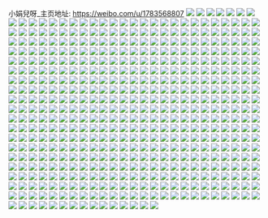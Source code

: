 小娟兒呀_主页地址: https://weibo.com/u/1783568807 
![](https://wx4.sinaimg.cn/mw2000/6a4f19a7gy1h94op2tnn1j22c03411l0.jpg) 
![](https://wx4.sinaimg.cn/mw2000/6a4f19a7gy1h94oowawbkj22c0340e84.jpg) 
![](https://wx4.sinaimg.cn/mw2000/6a4f19a7gy1h94opb7l6pj23402c0e83.jpg) 
![](https://wx4.sinaimg.cn/mw2000/6a4f19a7gy1h8y49tccnyj20zl0nm44f.jpg) 
![](https://wx4.sinaimg.cn/mw2000/6a4f19a7gy1h8wteb93i0j22802yo7wj.jpg) 
![](https://wx4.sinaimg.cn/mw2000/6a4f19a7gy1h8qs3mdsxzj22802you0z.jpg) 
![](https://wx4.sinaimg.cn/mw2000/6a4f19a7gy1h8qru9ki9lj22c0340npe.jpg) 
![](https://wx4.sinaimg.cn/mw2000/6a4f19a7gy1h8pilwz5m3j20u00u0qbw.jpg) 
![](https://wx4.sinaimg.cn/mw2000/6a4f19a7gy1h8om4zdyiyj22c0340qv6.jpg) 
![](https://wx4.sinaimg.cn/mw2000/6a4f19a7gy1h8om4rmo2qj22c0340e82.jpg) 
![](https://wx4.sinaimg.cn/mw2000/6a4f19a7gy1h8hq6kdn84j20u01gmjwz.jpg) 
![](https://wx4.sinaimg.cn/mw2000/6a4f19a7gy1h8gl8klykkj23402c0qv5.jpg) 
![](https://wx4.sinaimg.cn/mw2000/6a4f19a7gy1h8gl8ly077j23402c0x6p.jpg) 
![](https://wx4.sinaimg.cn/mw2000/6a4f19a7gy1h8gl8nizicj23402c01ky.jpg) 
![](https://wx4.sinaimg.cn/mw2000/6a4f19a7gy1h8gl8rfc28j23402c01ky.jpg) 
![](https://wx4.sinaimg.cn/mw2000/6a4f19a7gy1h8gl8pswrdj23402c0kjm.jpg) 
![](https://wx4.sinaimg.cn/mw2000/6a4f19a7gy1h8gl8tl2xwj23402c0u0x.jpg) 
![](https://wx4.sinaimg.cn/mw2000/6a4f19a7gy1h8gl8wbahsj23402c0qv5.jpg) 
![](https://wx4.sinaimg.cn/mw2000/6a4f19a7gy1h8gl8uwxcuj22c0340u0x.jpg) 
![](https://wx4.sinaimg.cn/mw2000/6a4f19a7gy1h8gl8jaw47j23402c0qv5.jpg) 
![](https://wx4.sinaimg.cn/mw2000/6a4f19a7gy1h8d3to13ioj20sg11ygtr.jpg) 
![](https://wx4.sinaimg.cn/mw2000/6a4f19a7gy1h8aj1qs5gyj22c0340u0y.jpg) 
![](https://wx4.sinaimg.cn/mw2000/6a4f19a7gy1h8aj745jsrj22c0359qvb.jpg) 
![](https://wx4.sinaimg.cn/mw2000/6a4f19a7gy1h8aj6nl8h1j22c0340e84.jpg) 
![](https://wx4.sinaimg.cn/mw2000/6a4f19a7gy1h8aj7o2d2wj22c03401l3.jpg) 
![](https://wx4.sinaimg.cn/mw2000/6a4f19a7gy1h8aj1hfdhqj22c03401kz.jpg) 
![](https://wx4.sinaimg.cn/mw2000/6a4f19a7gy1h84sgkd9osj23401vohdu.jpg) 
![](https://wx4.sinaimg.cn/mw2000/6a4f19a7gy1h7ywt6pfe1j22c0340qv8.jpg) 
![](https://wx4.sinaimg.cn/mw2000/6a4f19a7gy1h7ywsylqc6j23402c0b2a.jpg) 
![](https://wx4.sinaimg.cn/mw2000/6a4f19a7gy1h7ywtapuwdj22bt30a7wi.jpg) 
![](https://wx4.sinaimg.cn/mw2000/6a4f19a7gy1h7ywtdc9p2j22c035xb2a.jpg) 
![](https://wx4.sinaimg.cn/mw2000/6a4f19a7gy1h7umcozffrj235d2487wk.jpg) 
![](https://wx4.sinaimg.cn/mw2000/6a4f19a7gy1h7mk51y5umj22c03407wi.jpg) 
![](https://wx4.sinaimg.cn/mw2000/6a4f19a7gy1h7mk5mrlaej23402c0x6q.jpg) 
![](https://wx4.sinaimg.cn/mw2000/6a4f19a7gy1h7mk55fbzmj23402c0hdu.jpg) 
![](https://wx4.sinaimg.cn/mw2000/6a4f19a7gy1h7mk5725moj22dc35su0x.jpg) 
![](https://wx4.sinaimg.cn/mw2000/6a4f19a7gy1h7mk590cdrj22dc35s1ky.jpg) 
![](https://wx4.sinaimg.cn/mw2000/6a4f19a7gy1h7mk5bdt0aj22802yokjm.jpg) 
![](https://wx4.sinaimg.cn/mw2000/6a4f19a7gy1h7mk5czn2lj21za2t31ky.jpg) 
![](https://wx4.sinaimg.cn/mw2000/6a4f19a7gy1h7mk5h96x7j22c0340u0z.jpg) 
![](https://wx4.sinaimg.cn/mw2000/6a4f19a7gy1h7hpsmt7yrj223w34mu0x.jpg) 
![](https://wx4.sinaimg.cn/mw2000/6a4f19a7gy1h7hpslw1l0j223x35sx6p.jpg) 
![](https://wx4.sinaimg.cn/mw2000/6a4f19a7gy1h7hpsnogekj223x35se81.jpg) 
![](https://wx4.sinaimg.cn/mw2000/6a4f19a7gy1h7hpspbjhmj223x35skjl.jpg) 
![](https://wx4.sinaimg.cn/mw2000/6a4f19a7gy1h7hpsqctq7j223x35sb2a.jpg) 
![](https://wx4.sinaimg.cn/mw2000/6a4f19a7gy1h7hpsr3zgij222m35sb29.jpg) 
![](https://wx4.sinaimg.cn/mw2000/6a4f19a7gy1h7gh474ysbj23402c0npe.jpg) 
![](https://wx4.sinaimg.cn/mw2000/6a4f19a7gy1h7gh498eutj22802yob2b.jpg) 
![](https://wx4.sinaimg.cn/mw2000/6a4f19a7gy1h7fmsg0p7oj21ua22i4nr.jpg) 
![](https://wx4.sinaimg.cn/mw2000/6a4f19a7gy1h7fmshcqfkj21we1tewhm.jpg) 
![](https://wx4.sinaimg.cn/mw2000/6a4f19a7gy1h7fmsepkm6j227u1yo1kx.jpg) 
![](https://wx4.sinaimg.cn/mw2000/6a4f19a7gy1h7fmsjlexpj236c24bnpd.jpg) 
![](https://wx4.sinaimg.cn/mw2000/6a4f19a7gy1h7eg5jjxzgj21kw1kx1kx.jpg) 
![](https://wx4.sinaimg.cn/mw2000/6a4f19a7gy1h7eg52ozkuj20u00u0acj.jpg) 
![](https://wx4.sinaimg.cn/mw2000/6a4f19a7gy1h7eg5lyyyoj21kx1kw1kp.jpg) 
![](https://wx4.sinaimg.cn/mw2000/6a4f19a7gy1h7eg4z5tf2j23402c0hdw.jpg) 
![](https://wx4.sinaimg.cn/mw2000/6a4f19a7gy1h7eg56kcq9j21kx1kwhbg.jpg) 
![](https://wx4.sinaimg.cn/mw2000/6a4f19a7gy1h7eg48u7e5j21kw1kxham.jpg) 
![](https://wx4.sinaimg.cn/mw2000/6a4f19a7gy1h7eg59gqwmj21kx1kwqsb.jpg) 
![](https://wx4.sinaimg.cn/mw2000/6a4f19a7gy1h7eg5g2lgaj21kw1kxkhw.jpg) 
![](https://wx4.sinaimg.cn/mw2000/6a4f19a7gy1h7eg5d6nlxj21kw1kxkgi.jpg) 
![](https://wx4.sinaimg.cn/mw2000/6a4f19a7gy1h7e9md0pa5j20zk1be4qp.jpg) 
![](https://wx4.sinaimg.cn/mw2000/6a4f19a7gy1h7e9me40acj20zi1ben98.jpg) 
![](https://wx4.sinaimg.cn/mw2000/6a4f19a7gy1h7e9mfi435j20zk1be7gc.jpg) 
![](https://wx4.sinaimg.cn/mw2000/6a4f19a7gy1h7e9mbjlxhj223x35sx6p.jpg) 
![](https://wx4.sinaimg.cn/mw2000/6a4f19a7gy1h7e9mhyzqvj223832zanx.jpg) 
![](https://wx4.sinaimg.cn/mw2000/6a4f19a7gy1h7e9mnxuvzj24b46ggb2g.jpg) 
![](https://wx4.sinaimg.cn/mw2000/6a4f19a7gy1h7e9mpu3m3j223x35s7wj.jpg) 
![](https://wx4.sinaimg.cn/mw2000/6a4f19a7gy1h7e9mrxmjkj223x35s7wj.jpg) 
![](https://wx4.sinaimg.cn/mw2000/6a4f19a7gy1h7e9mujqr5j223x35s16b.jpg) 
![](https://wx4.sinaimg.cn/mw2000/6a4f19a7gy1h7d1lliuscj26gg4b44r6.jpg) 
![](https://wx4.sinaimg.cn/mw2000/6a4f19a7gy1h7d1l8wna3j236c24b1kz.jpg) 
![](https://wx4.sinaimg.cn/mw2000/6a4f19a7gy1h7d1lz2f0uj26gg4b4x6z.jpg) 
![](https://wx4.sinaimg.cn/mw2000/6a4f19a7gy1h7d1kleygvj224b36cx6q.jpg) 
![](https://wx4.sinaimg.cn/mw2000/6a4f19a7gy1h7d1kqxbnoj223x35sdni.jpg) 
![](https://wx4.sinaimg.cn/mw2000/6a4f19a7gy1h7d1l0y6r5j224b36c1kz.jpg) 
![](https://wx4.sinaimg.cn/mw2000/6a4f19a7gy1h7d1ko6bczj224b359b2b.jpg) 
![](https://wx4.sinaimg.cn/mw2000/6a4f19a7gy1h7d1khh2qwj24b46ggx6x.jpg) 
![](https://wx4.sinaimg.cn/mw2000/6a4f19a7gy1h7d1kulw7pj223635su0y.jpg) 
![](https://wx4.sinaimg.cn/mw2000/6a4f19a7gy1h7c9pgy5v8j21kw1kx1g4.jpg) 
![](https://wx4.sinaimg.cn/mw2000/6a4f19a7gy1h7c9pg7l5ij21kw1kxapt.jpg) 
![](https://wx4.sinaimg.cn/mw2000/6a4f19a7gy1h7asx1wc18j23402c0kjl.jpg) 
![](https://wx4.sinaimg.cn/mw2000/6a4f19a7gy1h7aswzczpyj22c02rd1l0.jpg) 
![](https://wx4.sinaimg.cn/mw2000/6a4f19a7gy1h7asx3u7vcj22c0355b29.jpg) 
![](https://wx4.sinaimg.cn/mw2000/6a4f19a7gy1h78lztjj2zj21uj21pkjl.jpg) 
![](https://wx4.sinaimg.cn/mw2000/6a4f19a7gy1h78fsskwe8j224b36chdu.jpg) 
![](https://wx4.sinaimg.cn/mw2000/6a4f19a7gy1h78ft5olezj224b36cqv6.jpg) 
![](https://wx4.sinaimg.cn/mw2000/6a4f19a7gy1h78ft96pqfj224b36ckjl.jpg) 
![](https://wx4.sinaimg.cn/mw2000/6a4f19a7gy1h78ftks916j224b36c4qq.jpg) 
![](https://wx4.sinaimg.cn/mw2000/6a4f19a7gy1h78ftny53uj21yi32ugrx.jpg) 
![](https://wx4.sinaimg.cn/mw2000/6a4f19a7gy1h78ftyhd0jj21wi369u0x.jpg) 
![](https://wx4.sinaimg.cn/mw2000/6a4f19a7gy1h78fseyvnzj224b36ckjm.jpg) 
![](https://wx4.sinaimg.cn/mw2000/6a4f19a7gy1h78fu7b165j21tt24bjy3.jpg) 
![](https://wx4.sinaimg.cn/mw2000/6a4f19a7gy1h78fukyv0aj224b36chdu.jpg) 
![](https://wx4.sinaimg.cn/mw2000/6a4f19a7gy1h76c5boz16j23402c0b2c.jpg) 
![](https://wx4.sinaimg.cn/mw2000/6a4f19a7gy1h76c61udboj23402c0npe.jpg) 
![](https://wx4.sinaimg.cn/mw2000/6a4f19a7gy1h76c6577h5j23402c0npf.jpg) 
![](https://wx4.sinaimg.cn/mw2000/6a4f19a7gy1h76c5ln1pyj23402c0kjm.jpg) 
![](https://wx4.sinaimg.cn/mw2000/6a4f19a7gy1h76c69we6yj22802yo7wk.jpg) 
![](https://wx4.sinaimg.cn/mw2000/6a4f19a7gy1h76c5dqzxfj23402c0e82.jpg) 
![](https://wx4.sinaimg.cn/mw2000/6a4f19a7gy1h76c5ize88j23402c0u0y.jpg) 
![](https://wx4.sinaimg.cn/mw2000/6a4f19a7gy1h76c5fpwn0j23402c04qq.jpg) 
![](https://wx4.sinaimg.cn/mw2000/6a4f19a7gy1h757rj9bngj23402c0npe.jpg) 
![](https://wx4.sinaimg.cn/mw2000/6a4f19a7gy1h757rngoc0j23402c07wj.jpg) 
![](https://wx4.sinaimg.cn/mw2000/6a4f19a7gy1h757rlhg7aj22802yohdu.jpg) 
![](https://wx4.sinaimg.cn/mw2000/6a4f19a7gy1h71bexg6pij22c0340kjl.jpg) 
![](https://wx4.sinaimg.cn/mw2000/6a4f19a7gy1h71bf0y76tj23402c0hdv.jpg) 
![](https://wx4.sinaimg.cn/mw2000/6a4f19a7gy1h71bf47y4cj23401r0kjp.jpg) 
![](https://wx4.sinaimg.cn/mw2000/6a4f19a7gy1h71beuiicbj22c034du0z.jpg) 
![](https://wx4.sinaimg.cn/mw2000/6a4f19a7gy1h71bf80npzj22c02v6qv7.jpg) 
![](https://wx4.sinaimg.cn/mw2000/6a4f19a7gy1h71bfbmme7j22c034hkjl.jpg) 
![](https://wx4.sinaimg.cn/mw2000/6a4f19a7gy1h70k1xt5slj23402c0u10.jpg) 
![](https://wx4.sinaimg.cn/mw2000/6a4f19a7gy1h70jz2ptgaj23402c0e83.jpg) 
![](https://wx4.sinaimg.cn/mw2000/6a4f19a7gy1h70jz56pzdj23402c0npd.jpg) 
![](https://wx4.sinaimg.cn/mw2000/6a4f19a7gy1h70jzvmojfj23401r0npf.jpg) 
![](https://wx4.sinaimg.cn/mw2000/6a4f19a7gy1h70jz8b7f1j22802you0y.jpg) 
![](https://wx4.sinaimg.cn/mw2000/6a4f19a7gy1h70jzac119j23402c0u0y.jpg) 
![](https://wx4.sinaimg.cn/mw2000/6a4f19a7gy1h6s7ossr04j24mo334ka6.jpg) 
![](https://wx4.sinaimg.cn/mw2000/6a4f19a7gy1h6s7ondxs1j23pc2gw7wj.jpg) 
![](https://wx4.sinaimg.cn/mw2000/6a4f19a7gy1h6s7oi9bwjj223u35sx6p.jpg) 
![](https://wx4.sinaimg.cn/mw2000/6a4f19a7gy1h6s7ou34bqj20wi1ycgy3.jpg) 
![](https://wx4.sinaimg.cn/mw2000/6a4f19a7gy1h6rwevbbzcj22c0340b2a.jpg) 
![](https://wx4.sinaimg.cn/mw2000/6a4f19a7gy1h6r2nfu42uj22482ulx6q.jpg) 
![](https://wx4.sinaimg.cn/mw2000/6a4f19a7gy1h6r2nj305lj235s23uany.jpg) 
![](https://wx4.sinaimg.cn/mw2000/6a4f19a7gy1h6r2nddzvkj223u35s0zz.jpg) 
![](https://wx4.sinaimg.cn/mw2000/6a4f19a7gy1h6r2nm9cusj224836chdu.jpg) 
![](https://wx4.sinaimg.cn/mw2000/6a4f19a7gy1h6r2nqpz4tj224836cu0y.jpg) 
![](https://wx4.sinaimg.cn/mw2000/6a4f19a7gy1h6r2nywyd2j224836chdu.jpg) 
![](https://wx4.sinaimg.cn/mw2000/6a4f19a7gy1h6poeed6p3j235s26ru0z.jpg) 
![](https://wx4.sinaimg.cn/mw2000/6a4f19a7gy1h6poega0ihj24c32u97wj.jpg) 
![](https://wx4.sinaimg.cn/mw2000/6a4f19a7gy1h6poei8wspj235s24gkjn.jpg) 
![](https://wx4.sinaimg.cn/mw2000/6a4f19a7gy1h6poe9s0jvj235s23vk4x.jpg) 
![](https://wx4.sinaimg.cn/mw2000/6a4f19a7gy1h6poekdvhfj235s25zhdv.jpg) 
![](https://wx4.sinaimg.cn/mw2000/6a4f19a7gy1h6poem0ja1j235s23vqv6.jpg) 
![](https://wx4.sinaimg.cn/mw2000/6a4f19a7gy1h6poez67f8j21r027whdt.jpg) 
![](https://wx4.sinaimg.cn/mw2000/6a4f19a7gy1h6poev3btpj235s23ukju.jpg) 
![](https://wx4.sinaimg.cn/mw2000/6a4f19a7gy1h6poennrjhj235s23vqv6.jpg) 
![](https://wx4.sinaimg.cn/mw2000/6a4f19a7gy1h6poey1w58j21r0340npf.jpg) 
![](https://wx4.sinaimg.cn/mw2000/6a4f19a7gy1h6pm6oee9cj20u01hcki5.jpg) 
![](https://wx4.sinaimg.cn/mw2000/6a4f19a7gy1h6l9x47tanj22c03404qs.jpg) 
![](https://wx4.sinaimg.cn/mw2000/6a4f19a7gy1h6l9x0zlswj22c03511l0.jpg) 
![](https://wx4.sinaimg.cn/mw2000/6a4f19a7gy1h6kd2xj467j21kw1kwq6r.jpg) 
![](https://wx4.sinaimg.cn/mw2000/6a4f19a7gy1h6kd2yylx1j21kw1kwx4t.jpg) 
![](https://wx4.sinaimg.cn/mw2000/6a4f19a7gy1h6kd2vx61zj21kw1kw421.jpg) 
![](https://wx4.sinaimg.cn/mw2000/6a4f19a7gy1h6kd307ecsj21kw1kwb0d.jpg) 
![](https://wx4.sinaimg.cn/mw2000/6a4f19a7gy1h6kd31dtxyj21kw1kwtzk.jpg) 
![](https://wx4.sinaimg.cn/mw2000/6a4f19a7gy1h6kd32xd0tj21kw1kw7ur.jpg) 
![](https://wx4.sinaimg.cn/mw2000/6a4f19a7gy1h6gribtdkcj21kw1kwwiq.jpg) 
![](https://wx4.sinaimg.cn/mw2000/6a4f19a7gy1h6grid896fj21kw1kwtc5.jpg) 
![](https://wx4.sinaimg.cn/mw2000/6a4f19a7gy1h6grimua2aj21kw1kw786.jpg) 
![](https://wx4.sinaimg.cn/mw2000/6a4f19a7gy1h6gria7ybnj21kw1kwwli.jpg) 
![](https://wx4.sinaimg.cn/mw2000/6a4f19a7gy1h6griqvxuzj21si1z5dml.jpg) 
![](https://wx4.sinaimg.cn/mw2000/6a4f19a7gy1h6gritirr8j22xw23vk5j.jpg) 
![](https://wx4.sinaimg.cn/mw2000/6a4f19a7gy1h6griokouqj21kw1kwq5f.jpg) 
![](https://wx4.sinaimg.cn/mw2000/6a4f19a7gy1h6grj8nfzmj26gg4b4x6p.jpg) 
![](https://wx4.sinaimg.cn/mw2000/6a4f19a7gy1h6gril2lfqj21kw1kw4qp.jpg) 
![](https://wx4.sinaimg.cn/mw2000/6a4f19a7gy1h6feifa76sj21kw1kwq59.jpg) 
![](https://wx4.sinaimg.cn/mw2000/6a4f19a7gy1h6fei9sbfjj21kw1kw7hm.jpg) 
![](https://wx4.sinaimg.cn/mw2000/6a4f19a7gy1h6fei7rofcj21qf340qv7.jpg) 
![](https://wx4.sinaimg.cn/mw2000/6a4f19a7gy1h6feidlvdlj21kw1kwjvs.jpg) 
![](https://wx4.sinaimg.cn/mw2000/6a4f19a7gy1h6feigzgk1j21kw1kwn2v.jpg) 
![](https://wx4.sinaimg.cn/mw2000/6a4f19a7gy1h6feic55mpj21kw1kwn1r.jpg) 
![](https://wx4.sinaimg.cn/mw2000/6a4f19a7gy1h6c0z1ybgrj234022oqv5.jpg) 
![](https://wx4.sinaimg.cn/mw2000/6a4f19a7gy1h6c0z6ngd5j222o3400yk.jpg) 
![](https://wx4.sinaimg.cn/mw2000/6a4f19a7gy1h6c0ywtkpkj222p340td3.jpg) 
![](https://wx4.sinaimg.cn/mw2000/6a4f19a7gy1h6c0ze3yd5j221i30jwrv.jpg) 
![](https://wx4.sinaimg.cn/mw2000/6a4f19a7gy1h6c0zgg81ij223u35se81.jpg) 
![](https://wx4.sinaimg.cn/mw2000/6a4f19a7gy1h6c0znrlp2j21ya2z07wi.jpg) 
![](https://wx4.sinaimg.cn/mw2000/6a4f19a7gy1h645hqe81ej23402c011c.jpg) 
![](https://wx4.sinaimg.cn/mw2000/6a4f19a7gy1h645hmxpcwj21qz2g3dsv.jpg) 
![](https://wx4.sinaimg.cn/mw2000/6a4f19a7gy1h645hlo0zvj23402c0k16.jpg) 
![](https://wx4.sinaimg.cn/mw2000/6a4f19a7gy1h645hw8sjgj22802yokjo.jpg) 
![](https://wx4.sinaimg.cn/mw2000/6a4f19a7gy1h645hsck9ej22802ypqsg.jpg) 
![](https://wx4.sinaimg.cn/mw2000/6a4f19a7gy1h645hy9aamj22802yohdw.jpg) 
![](https://wx4.sinaimg.cn/mw2000/6a4f19a7gy1h645ho3gnxj21qf3407fw.jpg) 
![](https://wx4.sinaimg.cn/mw2000/6a4f19a7gy1h645i1ow7tj22c034x4qq.jpg) 
![](https://wx4.sinaimg.cn/mw2000/6a4f19a7gy1h645hp8h4uj21qv3404al.jpg) 
![](https://wx4.sinaimg.cn/mw2000/6a4f19a7ly1h605beyfmvj23401r01kx.jpg) 
![](https://wx4.sinaimg.cn/mw2000/6a4f19a7ly1h605bidoacj23402c0qv7.jpg) 
![](https://wx4.sinaimg.cn/mw2000/6a4f19a7ly1h605bd4t9vj23402c01l0.jpg) 
![](https://wx4.sinaimg.cn/mw2000/6a4f19a7ly1h605bm5kcuj22802you11.jpg) 
![](https://wx4.sinaimg.cn/mw2000/6a4f19a7ly1h605boznb6j23401r07wh.jpg) 
![](https://wx4.sinaimg.cn/mw2000/6a4f19a7ly1h605bth1rrj22802yo1ky.jpg) 
![](https://wx4.sinaimg.cn/mw2000/6a4f19a7ly1h5za8ximtzj22802you0x.jpg) 
![](https://wx4.sinaimg.cn/mw2000/6a4f19a7ly1h5z9ai9d96j23402c0kjn.jpg) 
![](https://wx4.sinaimg.cn/mw2000/6a4f19a7ly1h5z9a82rdlj22c0340hdu.jpg) 
![](https://wx4.sinaimg.cn/mw2000/6a4f19a7ly1h5z9arrrqzj23402c0kjp.jpg) 
![](https://wx4.sinaimg.cn/mw2000/6a4f19a7ly1h5z9a3oxnpj23402c0kjm.jpg) 
![](https://wx4.sinaimg.cn/mw2000/6a4f19a7ly1h5z9azswb7j22c03407wk.jpg) 
![](https://wx4.sinaimg.cn/mw2000/6a4f19a7ly1h5z9acla6vj23402c0tw8.jpg) 
![](https://wx4.sinaimg.cn/mw2000/6a4f19a7gy1h5x2d6ods4j21md2spgxq.jpg) 
![](https://wx4.sinaimg.cn/mw2000/6a4f19a7gy1h5x2d9f3qnj21xy2oib2a.jpg) 
![](https://wx4.sinaimg.cn/mw2000/6a4f19a7gy1h5uqe3d78yj22802r81kx.jpg) 
![](https://wx4.sinaimg.cn/mw2000/6a4f19a7gy1h5uqe5bgvkj21yv2oxh7b.jpg) 
![](https://wx4.sinaimg.cn/mw2000/6a4f19a7gy1h5uqe7ij5tj22802yottj.jpg) 
![](https://wx4.sinaimg.cn/mw2000/6a4f19a7gy1h5uqeb0g1fj221e2nq7ne.jpg) 
![](https://wx4.sinaimg.cn/mw2000/6a4f19a7gy1h5owmx7255j22c0340gv6.jpg) 
![](https://wx4.sinaimg.cn/mw2000/6a4f19a7gy1h5owmz1b7wj22c0340gvy.jpg) 
![](https://wx4.sinaimg.cn/mw2000/6a4f19a7gy1h5owmuf1agj21q3340npd.jpg) 
![](https://wx4.sinaimg.cn/mw2000/6a4f19a7gy1h5owmp69z0j22c02wf7wh.jpg) 
![](https://wx4.sinaimg.cn/mw2000/6a4f19a7gy1h5owmr6wxkj22c0340x6p.jpg) 
![](https://wx4.sinaimg.cn/mw2000/6a4f19a7gy1h5owmsx0r9j23402c0hdu.jpg) 
![](https://wx4.sinaimg.cn/mw2000/6a4f19a7gy1h5owmkuolxj22c0340wra.jpg) 
![](https://wx4.sinaimg.cn/mw2000/6a4f19a7gy1h5owmvuc3oj21q334011o.jpg) 
![](https://wx4.sinaimg.cn/mw2000/6a4f19a7gy1h5owmmris0j22c0340b2b.jpg) 
![](https://wx4.sinaimg.cn/mw2000/6a4f19a7gy1h5nzbnh785j22tc2407wi.jpg) 
![](https://wx4.sinaimg.cn/mw2000/6a4f19a7gy1h5j4qqndu7j20v614cqcn.jpg) 
![](https://wx4.sinaimg.cn/mw2000/6a4f19a7gy1h5j4qsmpfyj20vr1571jt.jpg) 
![](https://wx4.sinaimg.cn/mw2000/6a4f19a7gy1h5j4qp7u52j20wi1d3k2p.jpg) 
![](https://wx4.sinaimg.cn/mw2000/6a4f19a7gy1h5j4qun4w3j22c0340x6p.jpg) 
![](https://wx4.sinaimg.cn/mw2000/6a4f19a7gy1h5j4qwgbttj23402c0e82.jpg) 
![](https://wx4.sinaimg.cn/mw2000/6a4f19a7gy1h5j4qy2qhyj22c03407wi.jpg) 
![](https://wx4.sinaimg.cn/mw2000/6a4f19a7gy1h5eikzvvwcj22rn22ob2a.jpg) 
![](https://wx4.sinaimg.cn/mw2000/6a4f19a7gy1h5eil21oruj222o340e82.jpg) 
![](https://wx4.sinaimg.cn/mw2000/6a4f19a7gy1h5eiky5w89j234022ohdu.jpg) 
![](https://wx4.sinaimg.cn/mw2000/6a4f19a7gy1h5diha8b59j222o340b2b.jpg) 
![](https://wx4.sinaimg.cn/mw2000/6a4f19a7gy1h5dihd54xmj222o340hdu.jpg) 
![](https://wx4.sinaimg.cn/mw2000/6a4f19a7gy1h5c6p0b85zj22t2200u0y.jpg) 
![](https://wx4.sinaimg.cn/mw2000/6a4f19a7gy1h58z177cg6j21kw2dckjm.jpg) 
![](https://wx4.sinaimg.cn/mw2000/6a4f19a7gy1h58z19mq6jj21kw2dce82.jpg) 
![](https://wx4.sinaimg.cn/mw2000/6a4f19a7gy1h58z1cidz5j22dc1kwe82.jpg) 
![](https://wx4.sinaimg.cn/mw2000/6a4f19a7gy1h58z14qf10j211x1kw7wh.jpg) 
![](https://wx4.sinaimg.cn/mw2000/6a4f19a7gy1h55hu1c0npj21r03404qr.jpg) 
![](https://wx4.sinaimg.cn/mw2000/6a4f19a7gy1h55htyn6quj22c0340x6r.jpg) 
![](https://wx4.sinaimg.cn/mw2000/6a4f19a7gy1h55hu3ercjj22802yo1kz.jpg) 
![](https://wx4.sinaimg.cn/mw2000/6a4f19a7gy1h55hu6vyh8j22c03407wj.jpg) 
![](https://wx4.sinaimg.cn/mw2000/6a4f19a7gy1h51kclpr16j20wi1yc7wh.jpg) 
![](https://wx4.sinaimg.cn/mw2000/6a4f19a7ly1h4zat28ffyj22c0340x6r.jpg) 
![](https://wx4.sinaimg.cn/mw2000/6a4f19a7ly1h4yb8o9v6hj22dc1kw4qq.jpg) 
![](https://wx4.sinaimg.cn/mw2000/6a4f19a7ly1h4yb8r577gj22dc1kwe82.jpg) 
![](https://wx4.sinaimg.cn/mw2000/6a4f19a7ly1h4yb8po307j22dc1kw1ky.jpg) 
![](https://wx4.sinaimg.cn/mw2000/6a4f19a7ly1h4yb8jr4t8j22dc1kwhdu.jpg) 
![](https://wx4.sinaimg.cn/mw2000/6a4f19a7ly1h4yb8mh9lcj22dc1kwhdu.jpg) 
![](https://wx4.sinaimg.cn/mw2000/6a4f19a7ly1h4yb8t5yx9j22dc1kwb2a.jpg) 
![](https://wx4.sinaimg.cn/mw2000/6a4f19a7ly1h4yb8g5anfj21kw2dc7wi.jpg) 
![](https://wx4.sinaimg.cn/mw2000/6a4f19a7ly1h4yb8tvdo1j20wi1crqin.jpg) 
![](https://wx4.sinaimg.cn/mw2000/6a4f19a7ly1h4yb8vl6j4j21kw2dc4qq.jpg) 
![](https://wx4.sinaimg.cn/mw2000/6a4f19a7ly1h4y0e7awtqj21vd2x0u0y.jpg) 
![](https://wx4.sinaimg.cn/mw2000/6a4f19a7ly1h4y0eda0e8j222p340x6q.jpg) 
![](https://wx4.sinaimg.cn/mw2000/6a4f19a7ly1h4y0eh2nzcj222o340e83.jpg) 
![](https://wx4.sinaimg.cn/mw2000/6a4f19a7ly1h4y0ekbtaxj21z33404qr.jpg) 
![](https://wx4.sinaimg.cn/mw2000/6a4f19a7ly1h4y0enr5kwj222o3404qr.jpg) 
![](https://wx4.sinaimg.cn/mw2000/6a4f19a7ly1h4y0eql3gtj21z3340u0y.jpg) 
![](https://wx4.sinaimg.cn/mw2000/6a4f19a7ly1h4y0erusr4j222o340qv6.jpg) 
![](https://wx4.sinaimg.cn/mw2000/6a4f19a7ly1h4y0etdv6aj222o3401kz.jpg) 
![](https://wx4.sinaimg.cn/mw2000/6a4f19a7ly1h4y0eumj4ej222o340kjm.jpg) 
![](https://wx4.sinaimg.cn/mw2000/6a4f19a7ly1h4y0ewgcb3j21eb26dkjl.jpg) 
![](https://wx4.sinaimg.cn/mw2000/6a4f19a7ly1h4y0f8zl46j213o1bib29.jpg) 
![](https://wx4.sinaimg.cn/mw2000/6a4f19a7ly1h4y0f0aaz5j222o340npf.jpg) 
![](https://wx4.sinaimg.cn/mw2000/6a4f19a7ly1h4uvdsy2y9j20zk1betpk.jpg) 
![](https://wx4.sinaimg.cn/mw2000/6a4f19a7ly1h4uvdts3xtj20zk1be4qp.jpg) 
![](https://wx4.sinaimg.cn/mw2000/6a4f19a7ly1h4uvdvav44j23402c0e82.jpg) 
![](https://wx4.sinaimg.cn/mw2000/6a4f19a7ly1h4uvdrvx1ij23402c0b2e.jpg) 
![](https://wx4.sinaimg.cn/mw2000/6a4f19a7ly1h4uo4lfg17j23402c07wj.jpg) 
![](https://wx4.sinaimg.cn/mw2000/6a4f19a7ly1h4uo4o4iolj23402c0u0z.jpg) 
![](https://wx4.sinaimg.cn/mw2000/6a4f19a7ly1h4uo4a3o0tj23401r01ky.jpg) 
![](https://wx4.sinaimg.cn/mw2000/6a4f19a7ly1h4uo4jn8umj23402c07wk.jpg) 
![](https://wx4.sinaimg.cn/mw2000/6a4f19a7ly1h4uo4gpbfsj22td2c0hdv.jpg) 
![](https://wx4.sinaimg.cn/mw2000/6a4f19a7ly1h4uo4elrkmj22c03401l0.jpg) 
![](https://wx4.sinaimg.cn/mw2000/6a4f19a7ly1h4uo472mbqj22c03401ky.jpg) 
![](https://wx4.sinaimg.cn/mw2000/6a4f19a7ly1h4uo4cby6yj22c03591kz.jpg) 
![](https://wx4.sinaimg.cn/mw2000/6a4f19a7ly1h4uo48sftnj227n2wshdu.jpg) 
![](https://wx4.sinaimg.cn/mw2000/6a4f19a7ly1h4scdbdxiwj256o3ggb2e.jpg) 
![](https://wx4.sinaimg.cn/mw2000/6a4f19a7ly1h4scdfc450j23gg56ohdx.jpg) 
![](https://wx4.sinaimg.cn/mw2000/6a4f19a7ly1h4scdjgx2pj256o3ggu11.jpg) 
![](https://wx4.sinaimg.cn/mw2000/6a4f19a7ly1h4scdnk7x6j256o3ggx6t.jpg) 
![](https://wx4.sinaimg.cn/mw2000/6a4f19a7ly1h4scdrsmb1j256o3gge86.jpg) 
![](https://wx4.sinaimg.cn/mw2000/6a4f19a7ly1h4scdw5d17j256o3gg4qu.jpg) 
![](https://wx4.sinaimg.cn/mw2000/6a4f19a7ly1h4sce0azqhj256o3gghdw.jpg) 
![](https://wx4.sinaimg.cn/mw2000/6a4f19a7ly1h4sce1ykinj20zk1begyk.jpg) 
![](https://wx4.sinaimg.cn/mw2000/6a4f19a7ly1h4scd6ys5zj256o3gg1l2.jpg) 
![](https://wx4.sinaimg.cn/mw2000/6a4f19a7ly1h4r7rzme62j222o340x6p.jpg) 
![](https://wx4.sinaimg.cn/mw2000/6a4f19a7ly1h4r7s32tkrj220f340qv5.jpg) 
![](https://wx4.sinaimg.cn/mw2000/6a4f19a7ly1h4r7s6ou2tj221r340u0x.jpg) 
![](https://wx4.sinaimg.cn/mw2000/6a4f19a7ly1h4r7rvxr46j222f340u0y.jpg) 
![](https://wx4.sinaimg.cn/mw2000/6a4f19a7ly1h4r7sabgebj234022o1kz.jpg) 
![](https://wx4.sinaimg.cn/mw2000/6a4f19a7ly1h4r7rsm769j234022okjm.jpg) 
![](https://wx4.sinaimg.cn/mw2000/6a4f19a7ly1h4q0ohh9wjj222o340hdw.jpg) 
![](https://wx4.sinaimg.cn/mw2000/6a4f19a7ly1h4q0okynfcj222o340x6r.jpg) 
![](https://wx4.sinaimg.cn/mw2000/6a4f19a7ly1h4q0odjipdj222o340x6r.jpg) 
![](https://wx4.sinaimg.cn/mw2000/6a4f19a7ly1h4q0qvw77nj222o3407wk.jpg) 
![](https://wx4.sinaimg.cn/mw2000/6a4f19a7ly1h4q0qyfuigj234022o1l0.jpg) 
![](https://wx4.sinaimg.cn/mw2000/6a4f19a7ly1h4q0qu258oj228q22o7wj.jpg) 
![](https://wx4.sinaimg.cn/mw2000/6a4f19a7ly1h4oogt2o43j222o340qv7.jpg) 
![](https://wx4.sinaimg.cn/mw2000/6a4f19a7ly1h4oogo7astj222o340b2a.jpg) 
![](https://wx4.sinaimg.cn/mw2000/6a4f19a7ly1h4oogzc2rpj222o340qv7.jpg) 
![](https://wx4.sinaimg.cn/mw2000/6a4f19a7ly1h4ooh59wjlj222o340x6q.jpg) 
![](https://wx4.sinaimg.cn/mw2000/6a4f19a7ly1h4oohac9dbj234022okjn.jpg) 
![](https://wx4.sinaimg.cn/mw2000/6a4f19a7ly1h4oohf0f4uj221z340x6p.jpg) 
![](https://wx4.sinaimg.cn/mw2000/6a4f19a7ly1h4o7jp2i95j223x35skjq.jpg) 
![](https://wx4.sinaimg.cn/mw2000/6a4f19a7ly1h4o7jrikepj223p35sx6q.jpg) 
![](https://wx4.sinaimg.cn/mw2000/6a4f19a7ly1h4o7jwkcrij223x35sb2c.jpg) 
![](https://wx4.sinaimg.cn/mw2000/6a4f19a7ly1h4o7jzkpu4j222q3407wj.jpg) 
![](https://wx4.sinaimg.cn/mw2000/6a4f19a7ly1h4o7k32wpxj235s23xu11.jpg) 
![](https://wx4.sinaimg.cn/mw2000/6a4f19a7ly1h4o7jl2j7ej222q340e85.jpg) 
![](https://wx4.sinaimg.cn/mw2000/6a4f19a7ly1h4o7k7pz1uj22173407wl.jpg) 
![](https://wx4.sinaimg.cn/mw2000/6a4f19a7ly1h4o7kal1ahj234022qe85.jpg) 
![](https://wx4.sinaimg.cn/mw2000/6a4f19a7ly1h4o7kgexmaj222q2sp4qu.jpg) 
![](https://wx4.sinaimg.cn/mw2000/6a4f19a7ly1h4murayk9aj21r03407wj.jpg) 
![](https://wx4.sinaimg.cn/mw2000/6a4f19a7ly1h4murl2vchj235s23pqv6.jpg) 
![](https://wx4.sinaimg.cn/mw2000/6a4f19a7ly1h4murpatphj235s23pb2a.jpg) 
![](https://wx4.sinaimg.cn/mw2000/6a4f19a7ly1h4mur50bzrj234022ihdu.jpg) 
![](https://wx4.sinaimg.cn/mw2000/6a4f19a7ly1h4murxhli4j235s23pb2c.jpg) 
![](https://wx4.sinaimg.cn/mw2000/6a4f19a7ly1h4mus0d59zj222i3401ky.jpg) 
![](https://wx4.sinaimg.cn/mw2000/6a4f19a7ly1h4lkk7incxj21zo2xg4qr.jpg) 
![](https://wx4.sinaimg.cn/mw2000/6a4f19a7ly1h4hro87t9xj23402c0e82.jpg) 
![](https://wx4.sinaimg.cn/mw2000/6a4f19a7ly1h4hro5kqzuj21be0zkk6v.jpg) 
![](https://wx4.sinaimg.cn/mw2000/6a4f19a7ly1h4dp5h2gwdj23a826o1kz.jpg) 
![](https://wx4.sinaimg.cn/mw2000/6a4f19a7ly1h4dp5lkb5jj23a826oqv5.jpg) 
![](https://wx4.sinaimg.cn/mw2000/6a4f19a7ly1h4dp5t3tdij23a826okjn.jpg) 
![](https://wx4.sinaimg.cn/mw2000/6a4f19a7ly1h4dp5acpn5j234022i4qr.jpg) 
![](https://wx4.sinaimg.cn/mw2000/6a4f19a7ly1h4dp5wjy2gj235s23pqv5.jpg) 
![](https://wx4.sinaimg.cn/mw2000/6a4f19a7ly1h4dp62wh48j22hk1xjb2a.jpg) 
![](https://wx4.sinaimg.cn/mw2000/6a4f19a7ly1h4dp71d3c2j23a826o7wj.jpg) 
![](https://wx4.sinaimg.cn/mw2000/6a4f19a7ly1h4dp86hjuzj234022xb2b.jpg) 
![](https://wx4.sinaimg.cn/mw2000/6a4f19a7ly1h4dp82qjd7j23a826ohdu.jpg) 
![](https://wx4.sinaimg.cn/mw2000/6a4f19a7ly1h4clthu4dgj23402c0hdx.jpg) 
![](https://wx4.sinaimg.cn/mw2000/6a4f19a7ly1h4cltk77kaj235s23xu0y.jpg) 
![](https://wx4.sinaimg.cn/mw2000/6a4f19a7ly1h4cltncqoyj235s23xb2c.jpg) 
![](https://wx4.sinaimg.cn/mw2000/6a4f19a7ly1h4cltqrk5fj234022q4qs.jpg) 
![](https://wx4.sinaimg.cn/mw2000/6a4f19a7ly1h4clttenptj23402c0npg.jpg) 
![](https://wx4.sinaimg.cn/mw2000/6a4f19a7ly1h4cltxeihyj234022qhdw.jpg) 
![](https://wx4.sinaimg.cn/mw2000/6a4f19a7ly1h4cltd68uoj23402c07wi.jpg) 
![](https://wx4.sinaimg.cn/mw2000/6a4f19a7ly1h4clu1bgw2j2223340npe.jpg) 
![](https://wx4.sinaimg.cn/mw2000/6a4f19a7ly1h4clu4yk0xj234022q7wj.jpg) 
![](https://wx4.sinaimg.cn/mw2000/6a4f19a7ly1h4bh5mvtvtj23402c0kjp.jpg) 
![](https://wx4.sinaimg.cn/mw2000/6a4f19a7ly1h4bh5yqcocj235s23xe82.jpg) 
![](https://wx4.sinaimg.cn/mw2000/6a4f19a7ly1h4bh6x6yl0j235s23xb2b.jpg) 
![](https://wx4.sinaimg.cn/mw2000/6a4f19a7ly1h4bh82urb7j234022qb29.jpg) 
![](https://wx4.sinaimg.cn/mw2000/6a4f19a7ly1h4bh49z16xj235s23x1l0.jpg) 
![](https://wx4.sinaimg.cn/mw2000/6a4f19a7ly1h4bh0z0z96j222q3404qp.jpg) 
![](https://wx4.sinaimg.cn/mw2000/6a4f19a7ly1h48pvk48qaj23402c0hdw.jpg) 
![](https://wx4.sinaimg.cn/mw2000/6a4f19a7ly1h48pvpsvhpj23402c0npg.jpg) 
![](https://wx4.sinaimg.cn/mw2000/6a4f19a7ly1h48pvv02dfj23402c0e83.jpg) 
![](https://wx4.sinaimg.cn/mw2000/6a4f19a7ly1h48pvyxr5vj22c03404qs.jpg) 
![](https://wx4.sinaimg.cn/mw2000/6a4f19a7ly1h48j7s816xj22dc1kwu0x.jpg) 
![](https://wx4.sinaimg.cn/mw2000/6a4f19a7gy1h48b3k8liij23402c04qs.jpg) 
![](https://wx4.sinaimg.cn/mw2000/6a4f19a7gy1h480lmfa4wj23402c07wi.jpg) 
![](https://wx4.sinaimg.cn/mw2000/6a4f19a7gy1h480loa01ej23402c01kz.jpg) 
![](https://wx4.sinaimg.cn/mw2000/6a4f19a7gy1h44ea4eavwj23402c01kz.jpg) 
![](https://wx4.sinaimg.cn/mw2000/6a4f19a7gy1h437bvcx44j23402c01ky.jpg) 
![](https://wx4.sinaimg.cn/mw2000/6a4f19a7gy1h4206m7k8lj22c0340kjn.jpg) 
![](https://wx4.sinaimg.cn/mw2000/6a4f19a7gy1h4206odbnuj23402c0e82.jpg) 
![](https://wx4.sinaimg.cn/mw2000/6a4f19a7gy1h4206qrrrbj22c0340x6r.jpg) 
![](https://wx4.sinaimg.cn/mw2000/6a4f19a7gy1h3zrknmgowj22c0340b2a.jpg) 
![](https://wx4.sinaimg.cn/mw2000/6a4f19a7gy1h3n3o6ks1fj233y22oqv8.jpg) 
![](https://wx4.sinaimg.cn/mw2000/6a4f19a7gy1h3n3o3s6b2j222o3407wi.jpg) 
![](https://wx4.sinaimg.cn/mw2000/6a4f19a7gy1h3n3o028pfj222n2v61ky.jpg) 
![](https://wx4.sinaimg.cn/mw2000/6a4f19a7gy1h3n3o8kh8tj233y22ou0z.jpg) 
![](https://wx4.sinaimg.cn/mw2000/6a4f19a7gy1h3n3o22icfj23402c01ky.jpg) 
![](https://wx4.sinaimg.cn/mw2000/6a4f19a7gy1h3ltvbgmjqj23402c04qq.jpg) 
![](https://wx4.sinaimg.cn/mw2000/6a4f19a7gy1h3ltvdk7vrj22c03404qq.jpg) 
![](https://wx4.sinaimg.cn/mw2000/6a4f19a7gy1h3jg8s1rjqj20zj1bd1df.jpg) 
![](https://wx4.sinaimg.cn/mw2000/6a4f19a7gy1h3jg8qp7afj20zk19mtf2.jpg) 
![](https://wx4.sinaimg.cn/mw2000/6a4f19a7gy1h3jgamlugpj20zj1bd7di.jpg) 
![](https://wx4.sinaimg.cn/mw2000/6a4f19a7gy1h3jg8p5plaj20zj1bdjy7.jpg) 
![](https://wx4.sinaimg.cn/mw2000/6a4f19a7gy1h3jg8umsc7j22802vq1l0.jpg) 
![](https://wx4.sinaimg.cn/mw2000/6a4f19a7gy1h3jg8pyyvsj20zj1bdgrm.jpg) 
![](https://wx4.sinaimg.cn/mw2000/6a4f19a7gy1h3g6x8hb18j22c0340u0x.jpg) 
![](https://wx4.sinaimg.cn/mw2000/6a4f19a7gy1h3g6xb98zej22c0340e82.jpg) 
![](https://wx4.sinaimg.cn/mw2000/6a4f19a7gy1h3cuetbs22j223p2ypkjn.jpg) 
![](https://wx4.sinaimg.cn/mw2000/6a4f19a7gy1h3cghmt75jj23402c0kjm.jpg) 
![](https://wx4.sinaimg.cn/mw2000/6a4f19a7gy1h3bguxt2xyj26gg4b47wp.jpg) 
![](https://wx4.sinaimg.cn/mw2000/6a4f19a7gy1h3bgv1lsm1j26gg4b44qs.jpg) 
![](https://wx4.sinaimg.cn/mw2000/6a4f19a7gy1h3bgv4qrfqj22si22pe82.jpg) 
![](https://wx4.sinaimg.cn/mw2000/6a4f19a7gy1h3bgv7fnxyj233z2fkhdv.jpg) 
![](https://wx4.sinaimg.cn/mw2000/6a4f19a7gy1h394rybcxfj23402c0qv7.jpg) 
![](https://wx4.sinaimg.cn/mw2000/6a4f19a7gy1h394ruul1nj22802yohdv.jpg) 
![](https://wx4.sinaimg.cn/mw2000/6a4f19a7gy1h394s3jsnrj22802yonpf.jpg) 
![](https://wx4.sinaimg.cn/mw2000/6a4f19a7gy1h394s86jjrj22802yonpf.jpg) 
![](https://wx4.sinaimg.cn/mw2000/6a4f19a7gy1h36yoby9ywj22h91znb2c.jpg) 
![](https://wx4.sinaimg.cn/mw2000/6a4f19a7gy1h36yotz3duj22xa2c01l2.jpg) 
![](https://wx4.sinaimg.cn/mw2000/6a4f19a7gy1h36yo5xd5dj22vk28fkjp.jpg) 
![](https://wx4.sinaimg.cn/mw2000/6a4f19a7gy1h36yp9tjagj221x2o27wj.jpg) 
![](https://wx4.sinaimg.cn/mw2000/6a4f19a7gy1h36ype0jwdj22c0340kjm.jpg) 
![](https://wx4.sinaimg.cn/mw2000/6a4f19a7gy1h36yphdwfgj22p826b7wl.jpg) 
![](https://wx4.sinaimg.cn/mw2000/6a4f19a7gy1h35g88xev0j21kw2dckjm.jpg) 
![](https://wx4.sinaimg.cn/mw2000/6a4f19a7gy1h328xl6cslj223x35s4qq.jpg) 
![](https://wx4.sinaimg.cn/mw2000/6a4f19a7gy1h328xxy1yoj222q3404qq.jpg) 
![](https://wx4.sinaimg.cn/mw2000/6a4f19a7gy1h328xakuyaj235s23x7wj.jpg) 
![](https://wx4.sinaimg.cn/mw2000/6a4f19a7gy1h328yd82jqj222q3401ky.jpg) 
![](https://wx4.sinaimg.cn/mw2000/6a4f19a7gy1h328zvj36sj26gg4b4qv9.jpg) 
![](https://wx4.sinaimg.cn/mw2000/6a4f19a7gy1h328yjpw3fj222q340kjl.jpg) 
![](https://wx4.sinaimg.cn/mw2000/6a4f19a7gy1h328ywthynj222q340u0x.jpg) 
![](https://wx4.sinaimg.cn/mw2000/6a4f19a7gy1h2ynk3k7knj228q340e84.jpg) 
![](https://wx4.sinaimg.cn/mw2000/6a4f19a7gy1h2ymjqnntdj22c0340x6r.jpg) 
![](https://wx4.sinaimg.cn/mw2000/6a4f19a7gy1h2ymiih2f7j22c0340qv7.jpg) 
![](https://wx4.sinaimg.cn/mw2000/6a4f19a7gy1h2n26mode3j23402c0kjl.jpg) 
![](https://wx4.sinaimg.cn/mw2000/6a4f19a7gy1h2n26ibvzjj23402c0npf.jpg) 
![](https://wx4.sinaimg.cn/mw2000/6a4f19a7gy1h2n26joy1wj23402c0qv6.jpg) 
![](https://wx4.sinaimg.cn/mw2000/6a4f19a7gy1h2n274rxe8j22802yokjo.jpg) 
![](https://wx4.sinaimg.cn/mw2000/6a4f19a7gy1h2n26rl3vjj22c0340npe.jpg) 
![](https://wx4.sinaimg.cn/mw2000/6a4f19a7gy1h2n26t74clj23402c04qq.jpg) 
![](https://wx4.sinaimg.cn/mw2000/6a4f19a7gy1h2n26vc9x2j23402c0hdu.jpg) 
![](https://wx4.sinaimg.cn/mw2000/6a4f19a7gy1h2n26x3tlej23402c0qv6.jpg) 
![](https://wx4.sinaimg.cn/mw2000/6a4f19a7gy1h2n26ye4ydj23402c07wi.jpg) 
![](https://wx4.sinaimg.cn/mw2000/6a4f19a7gy1h2n26zymdnj23402c0b2a.jpg) 
![](https://wx4.sinaimg.cn/mw2000/6a4f19a7gy1h2kymgcy35j22c03407na.jpg) 
![](https://wx4.sinaimg.cn/mw2000/6a4f19a7gy1h2ijdcbyrtj22802you0z.jpg) 
![](https://wx4.sinaimg.cn/mw2000/6a4f19a7gy1h2ijde62hyj22c03401l0.jpg) 
![](https://wx4.sinaimg.cn/mw2000/6a4f19a7gy1h2ijdp6n3wj23402c0kjn.jpg) 
![](https://wx4.sinaimg.cn/mw2000/6a4f19a7gy1h2ijdr1m4fj23402c0hdu.jpg) 
![](https://wx4.sinaimg.cn/mw2000/6a4f19a7gy1h2ijdfhhrcj23402c0hdt.jpg) 
![](https://wx4.sinaimg.cn/mw2000/6a4f19a7gy1h2ijdgx6zzj20zk1beb29.jpg) 
![](https://wx4.sinaimg.cn/mw2000/6a4f19a7gy1h2ijdhfhwsj20wi17awxo.jpg) 
![](https://wx4.sinaimg.cn/mw2000/6a4f19a7gy1h2ijdms5l4j23402c01l0.jpg) 
![](https://wx4.sinaimg.cn/mw2000/6a4f19a7gy1h2ijdsbr7rj23402c0e82.jpg) 
![](https://wx4.sinaimg.cn/mw2000/6a4f19a7gy1h2ijdarfkyj22r71z54qq.jpg) 
![](https://wx4.sinaimg.cn/mw2000/6a4f19a7gy1h2clrslc27j22tc2401ky.jpg) 
![](https://wx4.sinaimg.cn/mw2000/6a4f19a7gy1h2clrr8kypj21401e0483.jpg) 
![](https://wx4.sinaimg.cn/mw2000/6a4f19a7gy1h2bn4nusp6j22dc1ng7wi.jpg) 
![](https://wx4.sinaimg.cn/mw2000/6a4f19a7gy1h2bn4pxfezj21ng2dc4qq.jpg) 
![](https://wx4.sinaimg.cn/mw2000/6a4f19a7gy1h2bn4sb84kj21ng2dc1ky.jpg) 
![](https://wx4.sinaimg.cn/mw2000/6a4f19a7gy1h2bn4lhe6bj21ng2dc4qq.jpg) 
![](https://wx4.sinaimg.cn/mw2000/6a4f19a7gy1h28bmnyb4vj24b3647hdw.jpg) 
![](https://wx4.sinaimg.cn/mw2000/6a4f19a7gy1h28bga6t0jj22c0340hdu.jpg) 
![](https://wx4.sinaimg.cn/mw2000/6a4f19a7gy1h28bghmlosj23402c0npd.jpg) 
![](https://wx4.sinaimg.cn/mw2000/6a4f19a7gy1h28bgmi08lj22c0340npe.jpg) 
![](https://wx4.sinaimg.cn/mw2000/6a4f19a7gy1h28bgd90phj23402c04qr.jpg) 
![](https://wx4.sinaimg.cn/mw2000/6a4f19a7gy1h28bgg1316j23402c0npf.jpg) 
![](https://wx4.sinaimg.cn/mw2000/6a4f19a7gy1h28bg7ymemj23402c0qv7.jpg) 
![](https://wx4.sinaimg.cn/mw2000/6a4f19a7gy1h28bgjwuckj23402c0npf.jpg) 
![](https://wx4.sinaimg.cn/mw2000/6a4f19a7gy1h28bjdltnoj22bh2waqv5.jpg) 
![](https://wx4.sinaimg.cn/mw2000/6a4f19a7gy1h27w2rjs1tj22802yokjn.jpg) 
![](https://wx4.sinaimg.cn/mw2000/6a4f19a7gy1h27w2ch0yhj21o02yonpd.jpg) 
![](https://wx4.sinaimg.cn/mw2000/6a4f19a7gy1h23ghwwvv9j22yo2yonpf.jpg) 
![](https://wx4.sinaimg.cn/mw2000/6a4f19a7gy1h23gi6rgr3j22802yob2c.jpg) 
![](https://wx4.sinaimg.cn/mw2000/6a4f19a7gy1h21ad7alifj23402c0hdv.jpg) 
![](https://wx4.sinaimg.cn/mw2000/6a4f19a7gy1h21ad8fpiqj23402c07wk.jpg) 
![](https://wx4.sinaimg.cn/mw2000/6a4f19a7gy1h21ad9udbpj23402c0hdv.jpg) 
![](https://wx4.sinaimg.cn/mw2000/6a4f19a7gy1h21ad5tdh7j23402c04qr.jpg) 
![](https://wx4.sinaimg.cn/mw2000/6a4f19a7gy1h21adb018oj22c02c0x6p.jpg) 
![](https://wx4.sinaimg.cn/mw2000/6a4f19a7gy1h21adcpwxmj23402c01l0.jpg) 
![](https://wx4.sinaimg.cn/mw2000/6a4f19a7gy1h21adlxlexj23l25sq7wq.jpg) 
![](https://wx4.sinaimg.cn/mw2000/6a4f19a7gy1h21ade5zg7j23402c04qq.jpg) 
![](https://wx4.sinaimg.cn/mw2000/6a4f19a7gy1h1xfvfdhflj233z2bzx6r.jpg) 
![](https://wx4.sinaimg.cn/mw2000/6a4f19a7gy1h1xfvheeppj23402c0qv7.jpg) 
![](https://wx4.sinaimg.cn/mw2000/6a4f19a7gy1h1xfviz2r6j233z2bz7wj.jpg) 
![](https://wx4.sinaimg.cn/mw2000/6a4f19a7gy1h1xfvjz0uzj22bz2bznpd.jpg) 
![](https://wx4.sinaimg.cn/mw2000/6a4f19a7gy1h1xfvltcsij23402c0kjn.jpg) 
![](https://wx4.sinaimg.cn/mw2000/6a4f19a7gy1h1xfvcctjlj22c0340u0y.jpg) 
![](https://wx4.sinaimg.cn/mw2000/6a4f19a7gy1h1xfv8ze6fj23402c0b2c.jpg) 
![](https://wx4.sinaimg.cn/mw2000/6a4f19a7gy1h1xfv427i2j23402c01l1.jpg) 
![](https://wx4.sinaimg.cn/mw2000/6a4f19a7gy1h1xfv79uczj22c03404qs.jpg) 
![](https://wx4.sinaimg.cn/mw2000/6a4f19a7gy1h1xfv29sl4j22c034p4qr.jpg) 
![](https://wx4.sinaimg.cn/mw2000/6a4f19a7gy1h1xfv0bi8zj20wi1k9toj.jpg) 
![](https://wx4.sinaimg.cn/mw2000/6a4f19a7gy1h1xfv0ujy2j20wd1jotlk.jpg) 
![](https://wx4.sinaimg.cn/mw2000/6a4f19a7gy1h1xfv5ha2ij23402c0u0y.jpg) 
![](https://wx4.sinaimg.cn/mw2000/6a4f19a7gy1h1xfvdz9e8j22c0340hdv.jpg) 
![](https://wx4.sinaimg.cn/mw2000/6a4f19a7gy1h1xfvaqq4gj23402c0x6r.jpg) 
![](https://wx4.sinaimg.cn/mw2000/6a4f19a7gy1h1w4j9erk4j22c03401kz.jpg) 
![](https://wx4.sinaimg.cn/mw2000/6a4f19a7gy1h1n6ibxgv2j23402c0hdw.jpg) 
![](https://wx4.sinaimg.cn/mw2000/6a4f19a7gy1h1n6i8uah2j22c03404qu.jpg) 
![](https://wx4.sinaimg.cn/mw2000/6a4f19a7gy1h1n6iaklpwj23402c07wm.jpg) 
![](https://wx4.sinaimg.cn/mw2000/6a4f19a7gy1h1n6i5hc73j22802yo1l1.jpg) 
![](https://wx4.sinaimg.cn/mw2000/6a4f19a7gy1h1n6i6uj5jj23402c0e82.jpg) 
![](https://wx4.sinaimg.cn/mw2000/6a4f19a7gy1h1n6i3td0fj22802you0z.jpg) 
![](https://wx4.sinaimg.cn/mw2000/6a4f19a7gy1h1jfh370c3j23402c01kz.jpg) 
![](https://wx4.sinaimg.cn/mw2000/6a4f19a7gy1h1bygt1rzhj22802you10.jpg) 
![](https://wx4.sinaimg.cn/mw2000/6a4f19a7gy1h1bygv5rotj22802yohdx.jpg) 
![](https://wx4.sinaimg.cn/mw2000/6a4f19a7gy1h1bygwpdfkj22c0340qv7.jpg) 
![](https://wx4.sinaimg.cn/mw2000/6a4f19a7gy1h1bygy8obhj22c0340u0y.jpg) 
![](https://wx4.sinaimg.cn/mw2000/6a4f19a7gy1h1bygzjgm6j23402c04qr.jpg) 
![](https://wx4.sinaimg.cn/mw2000/6a4f19a7gy1h16rfjg8ysj22vn2bsb2c.jpg) 
![](https://wx4.sinaimg.cn/mw2000/6a4f19a7gy1h16rflb7hsj22u520cu0y.jpg) 
![](https://wx4.sinaimg.cn/mw2000/6a4f19a7gy1h16rfltrngj216q0q5qe0.jpg) 
![](https://wx4.sinaimg.cn/mw2000/6a4f19a7gy1h16rfnaohgj220d2nlx6q.jpg) 
![](https://wx4.sinaimg.cn/mw2000/6a4f19a7gy1h16awqreymj22c0340e83.jpg) 
![](https://wx4.sinaimg.cn/mw2000/6a4f19a7gy1h16awj3hlwj22802yohdv.jpg) 
![](https://wx4.sinaimg.cn/mw2000/6a4f19a7gy1h16awon9v3j20wi1fw48e.jpg) 
![](https://wx4.sinaimg.cn/mw2000/6a4f19a7gy1h16awlvxxnj22802you10.jpg) 
![](https://wx4.sinaimg.cn/mw2000/6a4f19a7gy1h16awhbjlpj20wd1gpk12.jpg) 
![](https://wx4.sinaimg.cn/mw2000/6a4f19a7gy1h11knvk8waj23402c0kjq.jpg) 
![](https://wx4.sinaimg.cn/mw2000/6a4f19a7gy1h11knssso5j23402c0npj.jpg) 
![](https://wx4.sinaimg.cn/mw2000/6a4f19a7gy1h11knyav8ej23402c04qw.jpg) 
![](https://wx4.sinaimg.cn/mw2000/6a4f19a7gy1h11knp3dj2j23402c0b2b.jpg) 
![](https://wx4.sinaimg.cn/mw2000/6a4f19a7gy1h11knqrhykj22802yohdv.jpg) 
![](https://wx4.sinaimg.cn/mw2000/6a4f19a7gy1h0xvfwie27j235s23x7wl.jpg) 
![](https://wx4.sinaimg.cn/mw2000/6a4f19a7gy1h0xvfz6anlj235s23xx6q.jpg) 
![](https://wx4.sinaimg.cn/mw2000/6a4f19a7gy1h0xvg345w0j235s23x1l2.jpg) 
![](https://wx4.sinaimg.cn/mw2000/6a4f19a7gy1h0xvftuyl7j234022qqv5.jpg) 
![](https://wx4.sinaimg.cn/mw2000/6a4f19a7gy1h0xvg5j6xdj223x35s1l2.jpg) 
![](https://wx4.sinaimg.cn/mw2000/6a4f19a7gy1h0xvg73480j234022qb2a.jpg) 
![](https://wx4.sinaimg.cn/mw2000/6a4f19a7gy1h0xvg8v57kj222p2z61kz.jpg) 
![](https://wx4.sinaimg.cn/mw2000/6a4f19a7gy1h0xvgazyhij22yo2801l1.jpg) 
![](https://wx4.sinaimg.cn/mw2000/6a4f19a7gy1h0xvgcq57pj222q317qv6.jpg) 
![](https://wx4.sinaimg.cn/mw2000/6a4f19a7gy1h0xmbax5o7j23402c01l0.jpg) 
![](https://wx4.sinaimg.cn/mw2000/6a4f19a7gy1h0xmbcsgchj22c034d7wj.jpg) 
![](https://wx4.sinaimg.cn/mw2000/6a4f19a7gy1h0xmby365wj22802yonpg.jpg) 
![](https://wx4.sinaimg.cn/mw2000/6a4f19a7gy1h0x1t41os3j220f340kjm.jpg) 
![](https://wx4.sinaimg.cn/mw2000/6a4f19a7gy1h0wzsoskdgj222q340x6p.jpg) 
![](https://wx4.sinaimg.cn/mw2000/6a4f19a7gy1h0wzsmhqqhj234022qqv5.jpg) 
![](https://wx4.sinaimg.cn/mw2000/6a4f19a7gy1h0vu6ptgbaj21kw2de1ky.jpg) 
![](https://wx4.sinaimg.cn/mw2000/6a4f19a7gy1h0vu6sjkmrj21kw2de4qq.jpg) 
![](https://wx4.sinaimg.cn/mw2000/6a4f19a7gy1h0t0jr11ypj20sg0zkjwz.jpg) 
![](https://wx4.sinaimg.cn/mw2000/6a4f19a7gy1h0t0jrhzu3j20zk17kx5s.jpg) 
![](https://wx4.sinaimg.cn/mw2000/6a4f19a7gy1h0s18u168uj223x35shdt.jpg) 
